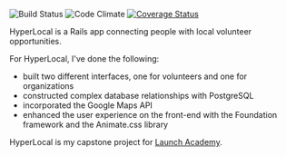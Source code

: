![Build Status](https://codeship.com/projects/fd969ae0-9e0e-0133-71f6-5e859e904c15/status?branch=master)
![Code Climate](https://codeclimate.com/github/lilybarrett/hyper_local.png)
[![Coverage Status](https://coveralls.io/repos/lilybarrett/hyper_local/badge.svg?branch=master&service=github)](https://coveralls.io/github/lilybarrett/hyper_local?branch=master)

HyperLocal is a Rails app connecting people with local volunteer opportunities.

For HyperLocal, I've done the following:

- built two different interfaces, one for volunteers and one for organizations
- constructed complex database relationships with PostgreSQL
- incorporated the Google Maps API
- enhanced the user experience on the front-end with the Foundation framework and the Animate.css library

HyperLocal is my capstone project for [Launch Academy](https://www.launchacademy.com/).
